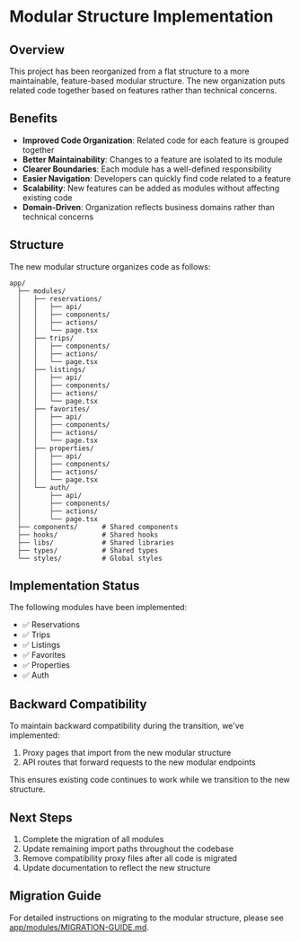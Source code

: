 # Modular Structure Implementation

## Overview

This project has been reorganized from a flat structure to a more maintainable, feature-based modular structure. The new organization puts related code together based on features rather than technical concerns.

## Benefits

- **Improved Code Organization**: Related code for each feature is grouped together
- **Better Maintainability**: Changes to a feature are isolated to its module
- **Clearer Boundaries**: Each module has a well-defined responsibility
- **Easier Navigation**: Developers can quickly find code related to a feature
- **Scalability**: New features can be added as modules without affecting existing code
- **Domain-Driven**: Organization reflects business domains rather than technical concerns

## Structure

The new modular structure organizes code as follows:

```
app/
  ├── modules/
  │   ├── reservations/
  │   │   ├── api/
  │   │   ├── components/
  │   │   ├── actions/
  │   │   └── page.tsx
  │   ├── trips/
  │   │   ├── components/
  │   │   ├── actions/
  │   │   └── page.tsx
  │   ├── listings/
  │   │   ├── api/
  │   │   ├── components/
  │   │   ├── actions/
  │   │   └── page.tsx
  │   ├── favorites/
  │   │   ├── api/
  │   │   ├── components/
  │   │   ├── actions/
  │   │   └── page.tsx
  │   ├── properties/
  │   │   ├── api/
  │   │   ├── components/
  │   │   ├── actions/
  │   │   └── page.tsx
  │   └── auth/
  │       ├── api/
  │       ├── components/
  │       ├── actions/
  │       └── page.tsx
  ├── components/      # Shared components
  ├── hooks/           # Shared hooks
  ├── libs/            # Shared libraries
  ├── types/           # Shared types
  └── styles/          # Global styles
```

## Implementation Status

The following modules have been implemented:

- ✅ Reservations
- ✅ Trips
- ✅ Listings
- ✅ Favorites
- ✅ Properties
- ✅ Auth

## Backward Compatibility

To maintain backward compatibility during the transition, we've implemented:

1. Proxy pages that import from the new modular structure
2. API routes that forward requests to the new modular endpoints

This ensures existing code continues to work while we transition to the new structure.

## Next Steps

1. Complete the migration of all modules
2. Update remaining import paths throughout the codebase
3. Remove compatibility proxy files after all code is migrated
4. Update documentation to reflect the new structure

## Migration Guide

For detailed instructions on migrating to the modular structure, please see [app/modules/MIGRATION-GUIDE.md](app/modules/MIGRATION-GUIDE.md). 